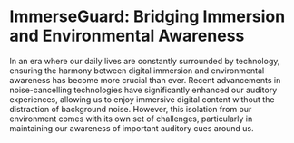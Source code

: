 # ImmerseGuard: Bridging Immersion and Environmental Awareness

In an era where our daily lives are constantly surrounded by technology, ensuring the harmony between digital immersion and environmental awareness has become more crucial than ever. Recent advancements in noise-cancelling technologies have significantly enhanced our auditory experiences, allowing us to enjoy immersive digital content without the distraction of background noise. However, this isolation from our environment comes with its own set of challenges, particularly in maintaining our awareness of important auditory cues around us.

